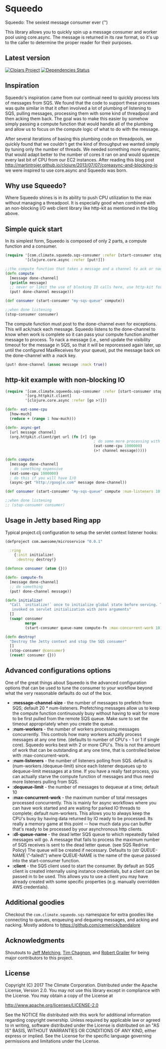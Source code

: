 # Squeedo

Squeedo: The sexiest message consumer ever (™)

This library allows you to quickly spin up a message consumer and worker pool using core.async. The message is returned
in its raw format, so it's up to the caller to determine the proper reader for their purposes.

## Latest version

[![Clojars Project](http://clojars.org/com.climate/squeedo/latest-version.svg )](http://clojars.org/com.climate/squeedo )
[![Dependencies Status](http://jarkeeper.com/TheClimateCorporation/squeedo/status.svg)](http://jarkeeper.com/TheClimateCorporation/squeedo)

## Inspiration

Squeedo's inspiration came from our continual need to quickly process lots of messages from SQS. We found that the
code to support these processes was quite similar in that it often involved a lot of plumbing of listening to SQS,
pulling messages,  processing them with some kind of threadpool and then acking them back.  The goal was to make this
easier by somehow simply passing a compute function that would handle all of the plumbing and allow us to focus on
the compute logic of what to do with the message.

After several iterations of basing this plumbing code on threadpools, we quickly found that we couldn't get the kind of
throughput we wanted simply by tuning only the number of threads.  We needed something more dynamic, that would adapt
better to the number of cores it ran on and would squeeze every last bit of CPU from our EC2 instances. After reading
this blog post http://martintrojer.github.io/clojure/2013/07/07/coreasync-and-blocking-io we were inspired to use
core.async and Squeedo was born.

## Why use Squeedo?

Where Squeedo shines is in its ability to push CPU utilization to the max without managing a threadpool.  It is
especially good when combined with an non-blocking I/O web client library like http-kit as mentioned in the blog above.

## Simple quick start

In its simplest form, Squeedo is composed of only 2 parts, a compute function and a consumer.

```clojure
(require '[com.climate.squeedo.sqs-consumer :refer [start-consumer stop-consumer]]
         '[clojure.core.async :refer [put!]])

;;the compute function that takes a message and a channel to ack or nack on when done with the message
(defn compute
  [message done-channel]
  (println message)
  ;; never or limit the use of blocking IO calls here, use http-kit for these calls
  (put! done-channel message)))

(def consumer (start-consumer "my-sqs-queue" compute))

;;when done listening
(stop-consumer consumer)
```

The compute function must post to the done-channel even for exceptions.  This will ack/nack each message.  Squeedo
listens to the done-channel to know when work is complete so it can pass your compute function another message to
process. To nack a message (i.e., send update the visibility timeout for the message in SQS, so that it will be
reporcessed again later, up until the configured MaxReceives for your queue), put the message back on the done-channel
with a :nack key.

```clojure
(put! done-channel (assoc message :nack true))
```

## http-kit example with non-blocking IO

``` clojure
(require '[com.climate.squeedo.sqs-consumer :refer [start-consumer stop-consumer]]
         '[org.httpkit.client]
         '[clojure.core.async :refer [go >!]])

(defn- eat-some-cpu
  [how-much]
  (reduce + (range 1 how-much)))

(defn- async-get
  [url message channel]
  (org.httpkit.client/get url (fn [r] (go
                                        ; do some more processing with the response
                                        (eat-some-cpu 1000000)
                                        (>! channel message)))))

(defn compute
  [message done-channel]
  ; do something expensive
  (eat-some-cpu 1000000)
  ; do this if you will have I/O
  (async-get "http://google.com" message done-channel))

(def consumer (start-consumer "my-sqs-queue" compute :num-listeners 10 :max-concurrent-work 50))

;;when done listening
;; (stop-consumer consumer)

```

## Usage in Jetty based Ring app

Typical project.clj configuration to setup the servlet context listener hooks:

``` clojure
(defproject com.awesome/microservice "0.0.1"

  :ring
    {:init initialize!
     :destroy destroy!}
```

``` clojure
(defonce consumer (atom {}))

(defn- compute-fn
  [message done-channel]
  ;; do something
  (put! done-channel message))

(defn initialize!
  "Call `initialize!` once to initialize global state before serving. This fn is
   invoked on servlet initialization with zero arguments"
  []
  (swap! consumer
         merge
         (start-consumer queue-name compute-fn :max-concurrent-work 10)))

(defn destroy!
  "Destroy the Jetty context and stop the SQS consumer"
  []
  (stop-consumer @consumer)
  (reset! consumer {}))
```

## Advanced configurations options

One of the great things about Squeedo is the advanced configuration options that can be used to tune the consumer to
your workflow beyond what the very reasonable defaults do out of the box.

* **:message-channel-size** - the number of messages to prefetch from SQS; default 20 * num-listeners. Prefetching messages allow us to keep the compute function continuously busy without having to wait for more to be first pulled from the remote SQS queue. Make sure to set the timeout appropriately when you create the queue.
* **:num-workers** - the number of workers processing messages concurrently. This controls how many workers actually process messages at any one time. (defaults to number of CPU's - 1 or 1 if single core). Squeedo works best with 2 or more CPU's. This is not the amount of work that can be outstanding at any one time, that is controlled below with :max-concurrent-work.
* **:num-listeners** - the number of listeners polling from SQS. default is (num-workers /dequeue-limit) since each listener dequeues up to dequeue-limit messages at a time. If you have a really fast process, you can actually starve the compute function of messages and thus need more listeners pulling from SQS.
* **:dequeue-limit** - the number of messages to dequeue at a time; default 10
* **:max-concurrent-work** - the maximum number of total messages processed concurrently. This is mainly for async workflows where you can have work started and are waiting for parked IO threads to complete; default num-workers. This allows you to always keep the CPU's busy by having data returned by IO ready to be processed. Its really a memory game at this point -- how much data you can buffer that's ready to be processed by your asynchronous http clients.
* **:dl-queue-name** - the dead letter SQS queue to which repeatedly failed messages will go.  A message that fails to process the maximum number of SQS receives is sent to the dead letter queue. (see SQS Redrive Policy)  The queue will be created if necessary.  Defaults to (str QUEUE-NAME \”-failed\”) where QUEUE-NAME is the name of the queue passed into the start-consumer function.
* **:client** - the SQS client used to start the consumer. By default an SQS client is created internally using instance credentials, but a client can be passed in to be used. This allows you to use a client you may have already created with some specific properties (e.g. manually overridden AWS credentials).

## Additional goodies

Checkout the `com.climate.squeedo.sqs` namespace for extra goodies like connecting to queues, enqueuing and dequeing
messages, and acking and nacking.  Mostly addons to https://github.com/cemerick/bandalore

## Acknowledgments

Shoutouts to [Jeff Melching](https://github.com/jmelching), [Tim Chagnon](https://github.com/tchagnon), and
[Robert Grailer](https://github.com/RobertGrailer) for being major contributors to this project.

## License

Copyright (C) 2017 The Climate Corporation. Distributed under the Apache
License, Version 2.0.  You may not use this library except in compliance with
the License. You may obtain a copy of the License at

   http://www.apache.org/licenses/LICENSE-2.0

See the NOTICE file distributed with this work for additional information
regarding copyright ownership.  Unless required by applicable law or agreed
to in writing, software distributed under the License is distributed on an
"AS IS" BASIS, WITHOUT WARRANTIES OR CONDITIONS OF ANY KIND, either express
or implied.  See the License for the specific language governing permissions
and limitations under the License.
